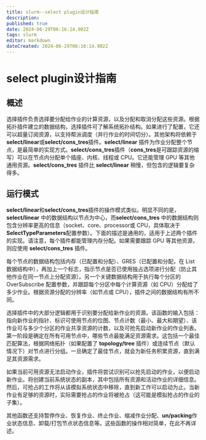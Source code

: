 ```yaml
---
title: slurm--select plugin设计指南
description: 
published: true
date: 2024-06-29T06:16:14.902Z
tags: slurm
editor: markdown
dateCreated: 2024-06-29T06:16:14.902Z
---
```


# select plugin设计指南

## 概述

选择插件负责选择要分配给作业的计算资源，以及分配和取消分配这些资源。根据拓扑插件建立的数据结构，选择插件可了解系统拓扑结构。如果进行了配置，它还可以超量订阅资源，以支持帮派调度（并行作业的时间切分）。其他架构将依赖于**select/linear**或**select/cons_tres**插件。**select/linear** 插件为作业分配整个节点，是最简单的实现方式。**select/cons_tres**插件（**cons_tres**是可跟踪资源的缩写）可以在节点内分配单个插座、内核、线程或 CPU。它还能管理 GPU 等其他通用资源。**select/cons_tres** 插件比 **select/linear** 稍慢，但包含的逻辑要复杂得多。

## 运行模式

**select/linear**和**select/cons_tres**插件的操作模式类似。明显不同的是，**select/linear** 中的数据结构以节点为中心，而**select/cons_tres** 中的数据结构则包含分辨率更高的信息（socket、core、processor或 CPU，具体取决于**SelectTypeParameters**配置参数）。下面的描述是通用的，适用于上述两个插件的实现。请注意，每个插件都能管理内存分配。如果需要跟踪 GPU 等其他资源，则应使用 **select/cons_tres** 插件。

每个节点的数据结构包括内存（已配置和分配）、GRES（已配置和分配，在 List 数据结构中），再加上一个标志，指示节点是否已使用独占选项进行分配（防止其他作业在同一节点上分配资源）。另一个关键数据结构用于执行每个分区的 OverSubscribe 配置参数，并跟踪每个分区中每个计算资源（如 CPU）分配给了多少作业。根据资源分配的分辨率（如节点或 CPU），插件之间的数据结构有所不同。

选择插件中的大部分逻辑都用于识别要分配给新作业的资源。该函数的输入包括：指向新作业的指针、标识可使用节点的位图、节点计数（最小、最大和期望）、该作业可与多少个分区的作业共享资源的计数，以及可抢先启动新作业的作业列表。第一阶段是确定在所有可用节点中，哪些节点最能满足资源需求。这包括一个最佳匹配算法，根据网络拓扑（如果配置了 **topology/tree** 插件）或连续节点（默认情况下）对节点进行分组。一旦确定了最佳节点，就会为新任务积累资源，直到满足其资源需求。

如果当前可用资源无法启动作业，插件将尝试识别可以抢先启动的作业，以便启动新作业。将创建当前系统状态的副本，其中包括所有资源和活动作业的详细信息。然后，可抢占的工作将从该模拟系统状态中移除，直到新工作可以启动为止。当新作业有足够的资源时，实际需要抢占的作业将被抢占（这可能是模拟抢占的作业的子集）。

其他函数还支持暂停作业、恢复作业、终止作业、缩减作业分配、**un/packing**作业状态信息、卸载/打包节点状态信息等。这些函数的操作相对简单，在此不再详述。